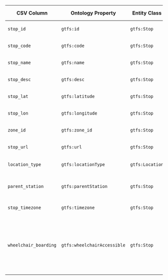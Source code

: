 | CSV Column            | Ontology Property              | Entity Class   | Related Entity Class | Subject Generation                                                  | Join Condition                                                       | Datatype      | Function Name           | Function Output                                                                 |
|-----------------------|--------------------------------|----------------|-----------------------|----------------------------------------------------------------------|------------------------------------------------------------------------|---------------|--------------------------|----------------------------------------------------------------------------------|
| `stop_id`             | `gtfs:id`                      | `gtfs:Stop`    | -                     | `URI: <http://vocab.gtfs.org/Stop/><stop_id>`                        | -                                                                      | -             | -                        | -                                                                                |
| `stop_code`           | `gtfs:code`                    | `gtfs:Stop`    | -                     | `URI: <http://vocab.gtfs.org/Stop/><stop_id>`                        | -                                                                      | -             | -                        | -                                                                                |
| `stop_name`           | `gtfs:name`                    | `gtfs:Stop`    | -                     | `URI: <http://vocab.gtfs.org/Stop/><stop_id>`                        | -                                                                      | -             | -                        | -                                                                                |
| `stop_desc`           | `gtfs:desc`                    | `gtfs:Stop`    | -                     | `URI: <http://vocab.gtfs.org/Stop/><stop_id>`                        | -                                                                      | -             | -                        | -                                                                                |
| `stop_lat`            | `gtfs:latitude`                | `gtfs:Stop`    | -                     | `URI: <http://vocab.gtfs.org/Stop/><stop_id>`                        | -                                                                      | -             | -                        | -                                                                                |
| `stop_lon`            | `gtfs:longitude`               | `gtfs:Stop`    | -                     | `URI: <http://vocab.gtfs.org/Stop/><stop_id>`                        | -                                                                      | -             | -                        | -                                                                                |
| `zone_id`             | `gtfs:zone_id`                 | `gtfs:Stop`    | -                     | `URI: <http://vocab.gtfs.org/Stop/><stop_id>`                        | -                                                                      | -             | -                        | -                                                                                |
| `stop_url`            | `gtfs:url`                     | `gtfs:Stop`    | -                     | `URI: <http://vocab.gtfs.org/Stop/><stop_id>`                        | -                                                                      | -             | -                        | -                                                                                |
| `location_type`       | `gtfs:locationType`            | `gtfs:Location`| -                     | `URI: <http://vocab.gtfs.org/Location/><location_type>` (SKOS)       | -                                                                      | -             | `skos_mapping()`         | `URI: <http://transport.linkeddata.es/kos/location-type/<location_type>>`      |
| `parent_station`      | `gtfs:parentStation`           | `gtfs:Stop`    | `gtfs:Station`        | `URI: <http://vocab.gtfs.org/Stop/><stop_id>`                        | Join: value equals `gtfs:id` of `gtfs:Station`                        | -             | -                        | -                                                                                |
| `stop_timezone`       | `gtfs:timezone`                | `gtfs:Stop`    | -                     | `URI: <http://vocab.gtfs.org/Stop/><stop_id>`                        | -                                                                      | -             | -                        | -                                                                                |
| `wheelchair_boarding` | `gtfs:wheelchairAccessible`    | `gtfs:Stop`    | -                     | `URI: <http://vocab.gtfs.org/Stop/><stop_id>`                        | -                                                                      | -             | `accessibility_mapping()`|  0 -> http://transport.linkeddata.es/kos/wheelchair-accesible/no-information <br> 1 -> http://transport.linkeddata.es/kos/wheelchair-accesible/accesible <br>  2 -> http://transport.linkeddata.es/kos/wheelchair-accesible/inaccesible|

